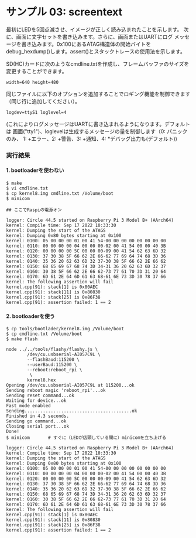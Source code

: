# サンプル 03: screentext

最初にLEDを5回点滅させ、イメージが正しく読み込まれたことを示します。
次に、画面に文字セットを書き込みます。さらに、画面またはUARTにログ
メッセージを書き込みます。0x100にあるATAG構造体の開始バイトを
debug_hexdump()します。assert()とスタックトレースの使用法を示します。

SD(HC)カードに次のようなcmdline.txtを作成し、フレームバッファのサイズを
変更することができます。

```
width=640 height=480
```

同じファイルに以下のオプションを追加することでロギング機能を制御できます
（同じ行に追加してください）。

```
logdev=ttyS1 loglevel=4
```

(これによりログメッセージはUARTに書き込まれるようになります。デフォルトは
画面("tty1")、loglevelは生成するメッセージの量を制御します（0: パニックのみ、
1: +エラー、2: +警告、3: +通知、4: *デバッグ出力も(デフォルト))

### 実行結果

#### 1. bootloaderを使わない

```
$ make
$ vi cmdline.txt
$ cp kernel8.img cmdline.txt /Volume/boot
$ minicom

## ここでRaspiの電源オン

logger: Circle 44.5 started on Raspberry Pi 3 Model B+ (AArch64)
kernel: Compile time: Sep 17 2022 10:33:30
kernel: Dumping the start of the ATAGS
kernel: Dumping 0x80 bytes starting at 0x100
kernel: 0100: 05 00 00 00 01 00 41 54-00 00 00 00 00 00 00 00
kernel: 0110: 00 00 00 00 04 00 00 00-02 00 41 54 00 00 40 3B
kernel: 0120: 00 00 00 00 5C 00 00 00-09 00 41 54 62 63 6D 32
kernel: 0130: 37 30 38 5F 66 62 2E 66-62 77 69 64 74 68 3D 36
kernel: 0140: 35 36 20 62 63 6D 32 37-30 38 5F 66 62 2E 66 62
kernel: 0150: 68 65 69 67 68 74 3D 34-31 36 20 62 63 6D 32 37
kernel: 0160: 30 38 5F 66 62 2E 66 62-73 77 61 70 3D 31 20 64
kernel: 0170: 6D 61 2E 64 6D 61 63 68-61 6E 73 3D 30 78 37 66
kernel: The following assertion will fail
kernel.cpp(91): stack[1] is 0x80AEC
kernel.cpp(91): stack[11] is 0x80830
kernel.cpp(91): stack[25] is 0x86F38
kernel.cpp(91): assertion failed: 1 == 2
```

#### 2. bootloaderを使う

```
$ cp tools/bootlader/kernel8.img /Volume/boot
$ cp cmdline.txt /Volume/boot
$ make flash

node ../../tools/flashy/flashy.js \
		/dev/cu.usbserial-AI057C9L \
		--flashBaud:115200 \
		--userBaud:115200 \
		--reboot:reboot_rpi \
		 \
		kernel8.hex
Opening /dev/cu.usbserial-AI057C9L at 115200...ok
Sending reboot magic 'reboot_rpi'...ok
Sending reset command...ok
Waiting for device...ok
Fast mode enabled
Sending.........................................ok
Finished in 4.3 seconds.
Sending go command...ok
Closing serial port...ok
Done!
$ minicom       # すぐに（LEDが店頭している間に）minicomを立ち上げる

logger: Circle 44.5 started on Raspberry Pi 3 Model B+ (AArch64)
kernel: Compile time: Sep 17 2022 10:33:30
kernel: Dumping the start of the ATAGS
kernel: Dumping 0x80 bytes starting at 0x100
kernel: 0100: 05 00 00 00 01 00 41 54-00 00 00 00 00 00 00 00
kernel: 0110: 00 00 00 00 04 00 00 00-02 00 41 54 00 00 40 3B
kernel: 0120: 00 00 00 00 5C 00 00 00-09 00 41 54 62 63 6D 32
kernel: 0130: 37 30 38 5F 66 62 2E 66-62 77 69 64 74 68 3D 36
kernel: 0140: 35 36 20 62 63 6D 32 37-30 38 5F 66 62 2E 66 62
kernel: 0150: 68 65 69 67 68 74 3D 34-31 36 20 62 63 6D 32 37
kernel: 0160: 30 38 5F 66 62 2E 66 62-73 77 61 70 3D 31 20 64
kernel: 0170: 6D 61 2E 64 6D 61 63 68-61 6E 73 3D 30 78 37 66
kernel: The following assertion will fail
kernel.cpp(91): stack[1] is 0x80AEC
kernel.cpp(91): stack[11] is 0x80830
kernel.cpp(91): stack[25] is 0x86F38
kernel.cpp(91): assertion failed: 1 == 2
```
